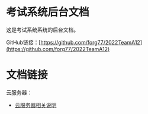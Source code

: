 # 考试系统后台文档

这是考试系统系统的后台文档。

GitHub链接：[https://github.com/forg77/2022TeamA12](https://github.com/forg77/2022TeamA12)

# 文档链接

云服务器：

- [云服务器相关说明](server.md)
